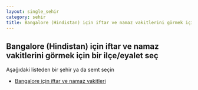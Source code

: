 ```yaml
---
layout: single_sehir
category: sehir
title: Bangalore (Hindistan) için iftar ve namaz vakitlerini görmek için bir ilçe/eyalet seç
---
```



## Bangalore (Hindistan) için iftar ve namaz vakitlerini görmek için bir ilçe/eyalet seç

Aşağıdaki listeden bir şehir ya da semt seçin


* [Bangalore için iftar ve namaz vakitleri](/iftar.html?sehir=Bangalore&ulke=Hindistan&state=Bangalore)
